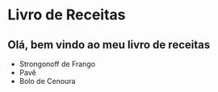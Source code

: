# Livro de Receitas
## Olá, bem vindo ao meu livro de receitas
 - Strongonoff de Frango
 - Pavê
 - Bolo de Cenoura
